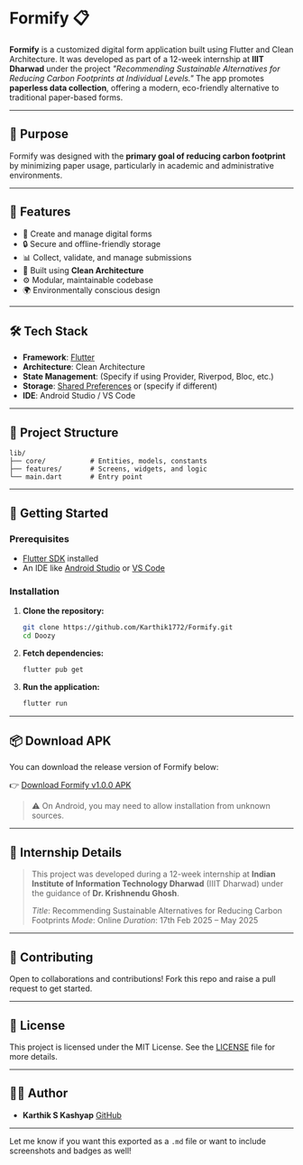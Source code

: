 # Formify 📋

**Formify** is a customized digital form application built using Flutter and Clean Architecture. It was developed as part of a 12-week internship at **IIIT Dharwad** under the project *"Recommending Sustainable Alternatives for Reducing Carbon Footprints at Individual Levels."* The app promotes **paperless data collection**, offering a modern, eco-friendly alternative to traditional paper-based forms.

---

## 🌱 Purpose

Formify was designed with the **primary goal of reducing carbon footprint** by minimizing paper usage, particularly in academic and administrative environments.

---

## 🚀 Features

* 📝 Create and manage digital forms
* 🔒 Secure and offline-friendly storage
* 📊 Collect, validate, and manage submissions
* 🧱 Built using **Clean Architecture**
* ⚙️ Modular, maintainable codebase
* 🌍 Environmentally conscious design

---

## 🛠️ Tech Stack

* **Framework**: [Flutter](https://flutter.dev/)
* **Architecture**: Clean Architecture
* **State Management**: (Specify if using Provider, Riverpod, Bloc, etc.)
* **Storage**: [Shared Preferences](https://pub.dev/packages/shared_preferences) or (specify if different)
* **IDE**: Android Studio / VS Code

---

## 📁 Project Structure

```
lib/
├── core/           # Entities, models, constants
├── features/       # Screens, widgets, and logic
└── main.dart       # Entry point
```

---

## 🚧 Getting Started

### Prerequisites

- [Flutter SDK](https://flutter.dev/docs/get-started/install) installed
- An IDE like [Android Studio](https://developer.android.com/studio) or [VS Code](https://code.visualstudio.com/)

### Installation

1. **Clone the repository:**
   ```bash
   git clone https://github.com/Karthik1772/Formify.git
   cd Doozy
   ```

2. **Fetch dependencies:**
   ```bash
   flutter pub get
   ```

3. **Run the application:**
   ```bash
   flutter run
   ```


---

## 📦 Download APK

You can download the release version of Formify below:

👉 [Download Formify v1.0.0 APK](https://github.com/Karthik1772/Formify/releases/download/v1.0.0/app-release.apk)

> ⚠️ On Android, you may need to allow installation from unknown sources.

---

## 🏅 Internship Details

> This project was developed during a 12-week internship at
> **Indian Institute of Information Technology Dharwad** (IIIT Dharwad)
> under the guidance of **Dr. Krishnendu Ghosh**.
>
> *Title*: Recommending Sustainable Alternatives for Reducing Carbon Footprints
> *Mode*: Online
> *Duration*: 17th Feb 2025 – May 2025

---

## 🤝 Contributing

Open to collaborations and contributions! Fork this repo and raise a pull request to get started.

---

## 📄 License

This project is licensed under the MIT License. See the [LICENSE](LICENSE) file for more details.

---

## 🙋‍♂️ Author

* **Karthik S Kashyap**
  [GitHub](https://github.com/Karthik1772)

---

Let me know if you want this exported as a `.md` file or want to include screenshots and badges as well!

